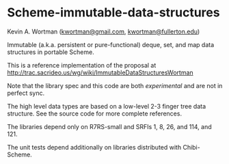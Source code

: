 Scheme-immutable-data-structures
================================

Kevin A. Wortman (kwortman@gmail.com, kwortman@fullerton.edu)

Immutable (a.k.a. persistent or pure-functional) deque, set, and map data structures in portable Scheme.

This is a reference implementation of the proposal at
http://trac.sacrideo.us/wg/wiki/ImmutableDataStructuresWortman

Note that the library spec and this code are both *experimental* and are not in perfect sync.

The high level data types are based on a low-level 2-3 finger tree data structure. See the source code for more complete references.

The libraries depend only on R7RS-small and SRFIs 1, 8, 26, and 114, and 121.

The unit tests depend additionally on libraries distributed with Chibi-Scheme.
